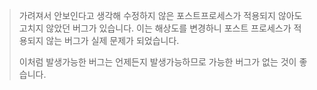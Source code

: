 > 가려져서 안보인다고 생각해 수정하지 않은 포스트프로세스가 적용되지 않아도 고치지 않았던 버그가 있습니다. 이는 해상도를 변경하니 포스트 프로세스가 적용되지 않는 버그가 실제 문제가 되었습니다.
> 
> 이처럼 발생가능한 버그는 언제든지 발생가능하므로 가능한 버그가 없는 것이 좋습니다.

